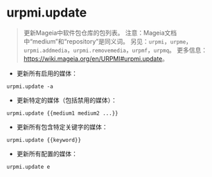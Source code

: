 # urpmi.update

> 更新Mageia中软件包仓库的包列表。
> 注意：Mageia文档中“medium”和“repository”是同义词。
> 另见：`urpmi`，`urpme`，`urpmi.addmedia`，`urpmi.removemedia`，`urpmf`，`urpmq`。
> 更多信息：<https://wiki.mageia.org/en/URPMI#urpmi.update>。

- 更新所有启用的媒体：

`urpmi.update -a`

- 更新特定的媒体（包括禁用的媒体）：

`urpmi.update {{medium1 medium2 ...}}`

- 更新所有包含特定关键字的媒体：

`urpmi.update {{keyword}}`

- 更新所有配置的媒体：

`urpmi.update e`